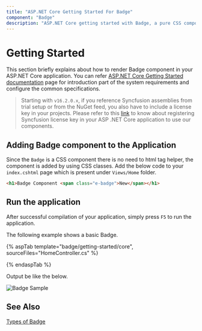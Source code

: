 ```yaml
---
title: "ASP.NET Core Getting Started For Badge"
component: "Badge"
description: "ASP.NET Core getting started with Badge, a pure CSS component."
---
```


# Getting Started

This section briefly explains about how to render Badge component in your ASP.NET Core application. You can refer [ASP.NET Core Getting Started documentation](../getting-started/) page for introduction part of the system requirements and configure the common specifications.

> Starting with `v16.2.0.x`, if you reference Syncfusion assemblies from trial setup or from the NuGet feed, you also have to include a license key in your projects. Please refer to this [link](https://help.syncfusion.com/common/essential-studio/licensing/license-key) to know about registering Syncfusion license key in your ASP .NET Core application to use our components.

## Adding Badge component to the Application

Since the `Badge` is a CSS component there is no need to html tag helper, the component is added by using
CSS classes. Add the below code to your `index.cshtml` page which is present under `Views/Home` folder.

```html
<h1>Badge Component <span class="e-badge">New</span></h1>
```

## Run the application

After successful compilation of your application, simply press `F5` to run the application.

The following example shows a basic Badge.

{% aspTab template="badge/getting-started/core", sourceFiles="HomeController.cs" %}

{% endaspTab %}

Output be like the below.

![Badge Sample](./images/badge.PNG)

## See Also

[Types of Badge](./types)